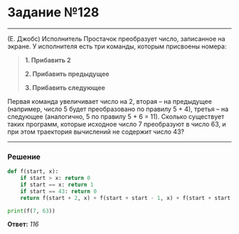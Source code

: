 # Задание №128

---

(Е. Джобс) Исполнитель Простачок преобразует число, записанное на экране. У исполнителя есть три команды, которым присвоены номера:
> **1.  Прибавить 2**
>
> **2. Прибавить предыдущее**
>
> **3. Прибавить следующее**

Первая команда увеличивает число на 2, вторая – на предыдущее (например, число 5 будет преобразовано по правилу 5 + 4), третья – на следующее (аналогично, 5 по правилу 5 + 6 = 11). Сколько существует таких программ, которые исходное число 7 преобразуют в число 63, и при этом траектория вычислений не содержит число 43?

---

### Решение

```python
def f(start, x):
    if start > x: return 0
    if start == x: return 1
    if start == 43: return 0
    return f(start + 2, x) + f(start + start - 1, x) + f(start + start + 1, x)

print(f(7, 63))
```

**Ответ:** _116_